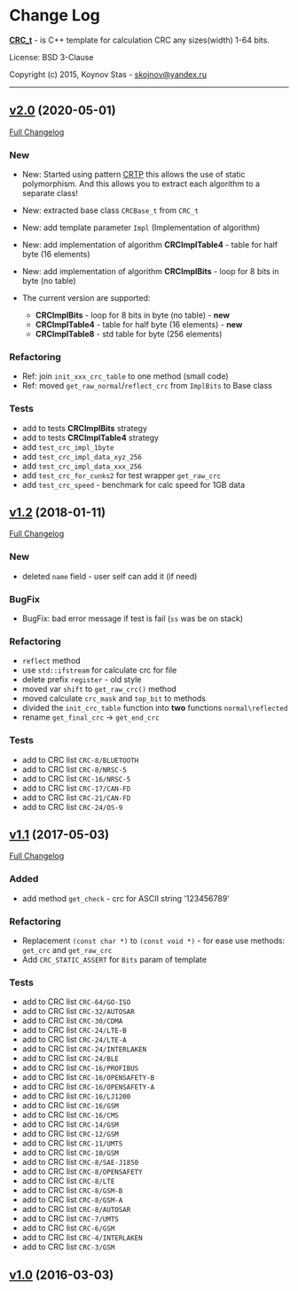 # Change Log


[**CRC_t**](https://github.com/KoynovStas/CRC_t) - is C++ template for calculation CRC any sizes(width) 1-64 bits.

License: BSD 3-Clause

Copyright (c) 2015, Koynov Stas - skojnov@yandex.ru



---
## [v2.0](https://github.com/KoynovStas/CRC_t/tree/v2.0) (2020-05-01)
[Full Changelog](https://github.com/KoynovStas/CRC_t/compare/v1.2...v2.0)


### New
- New: Started using pattern [CRTP](https://en.wikipedia.org/wiki/Curiously_recurring_template_pattern) this allows the use of static polymorphism. And this allows you to extract each algorithm to a separate class!
- New: extracted base class `CRCBase_t` from `CRC_t`
- New: add template parameter `Impl` (Implementation of algorithm)
- New: add implementation of algorithm **CRCImplTable4** - table for half byte (16 elements)
- New: add implementation of algorithm **CRCImplBits** - loop for 8 bits in byte (no table)

- The current version are supported:
   * **CRCImplBits** - loop for 8 bits in byte (no table) - **new**
   * **CRCImplTable4** - table for half byte (16 elements) - **new**
   * **CRCImplTable8** - std table for byte (256 elements)


### Refactoring
- Ref: join `init_xxx_crc_table` to one method (small code)
- Ref: moved `get_raw_normal`/`reflect_crc` from `ImplBits` to Base class


### Tests
 - add to tests **CRCImplBits** strategy
 - add to tests **CRCImplTable4** strategy
 - add `test_crc_impl_1byte`
 - add `test_crc_impl_data_xyz_256`
 - add `test_crc_impl_data_xxx_256`
 - add `test_crc_for_cunks2` for test wrapper `get_raw_crc`
 - add `test_crc_speed` - benchmark for calc speed for 1GB data




## [v1.2](https://github.com/KoynovStas/CRC_t/tree/v1.2) (2018-01-11)
[Full Changelog](https://github.com/KoynovStas/CRC_t/compare/v1.1...v1.2)



### New
- deleted `name` field - user self can add it (if need)


### BugFix
 - BugFix: bad error message if test is fail (`ss` was be on stack)


### Refactoring
 - `reflect` method
 - use `std::ifstream` for calculate crc for file
 - delete prefix `register` - old style
 - moved var `shift` to `get_raw_crc()` method
 - moved calculate `crc_mask` and `top_bit` to methods
 - divided the `init_crc_table` function into **two** functions `normal\reflected`
 - rename `get_final_crc` -> `get_end_crc`


### Tests
 - add to CRC list `CRC-8/BLUETOOTH`
 - add to CRC list `CRC-8/NRSC-5`
 - add to CRC list `CRC-16/NRSC-5`
 - add to CRC list `CRC-17/CAN-FD`
 - add to CRC list `CRC-21/CAN-FD`
 - add to CRC list `CRC-24/OS-9`




## [v1.1](https://github.com/KoynovStas/CRC_t/tree/v1.1) (2017-05-03)
[Full Changelog](https://github.com/KoynovStas/CRC_t/compare/v1.0...v1.1)


### Added
- add method `get_check` - crc for ASCII string '123456789'


### Refactoring
 - Replacement `(const char *)` to `(const void *)` - for ease use methods: `get_crc` and `get_raw_crc`
 - Add `CRC_STATIC_ASSERT` for `Bits` param of template


### Tests
 - add to CRC list `CRC-64/GO-ISO`
 - add to CRC list `CRC-32/AUTOSAR`
 - add to CRC list `CRC-30/CDMA`
 - add to CRC list `CRC-24/LTE-B`
 - add to CRC list `CRC-24/LTE-A`
 - add to CRC list `CRC-24/INTERLAKEN`
 - add to CRC list `CRC-24/BLE`
 - add to CRC list `CRC-16/PROFIBUS`
 - add to CRC list `CRC-16/OPENSAFETY-B`
 - add to CRC list `CRC-16/OPENSAFETY-A`
 - add to CRC list `CRC-16/LJ1200`
 - add to CRC list `CRC-16/GSM`
 - add to CRC list `CRC-16/CMS`
 - add to CRC list `CRC-14/GSM`
 - add to CRC list `CRC-12/GSM`
 - add to CRC list `CRC-11/UMTS`
 - add to CRC list `CRC-10/GSM`
 - add to CRC list `CRC-8/SAE-J1850`
 - add to CRC list `CRC-8/OPENSAFETY`
 - add to CRC list `CRC-8/LTE`
 - add to CRC list `CRC-8/GSM-B`
 - add to CRC list `CRC-8/GSM-A`
 - add to CRC list `CRC-8/AUTOSAR`
 - add to CRC list `CRC-7/UMTS`
 - add to CRC list `CRC-6/GSM`
 - add to CRC list `CRC-4/INTERLAKEN`
 - add to CRC list `CRC-3/GSM`


## [v1.0](https://github.com/KoynovStas/CRC_t/tree/v1.0) (2016-03-03)
